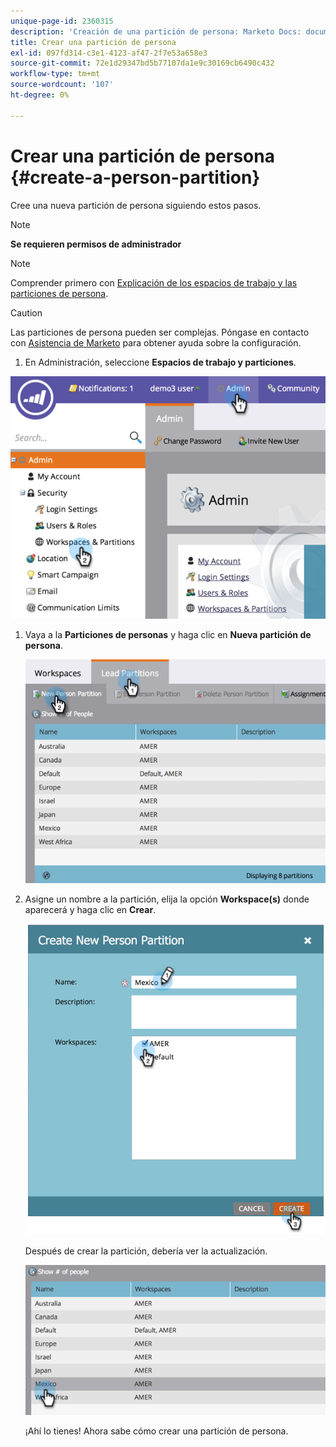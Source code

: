 ```yaml
---
unique-page-id: 2360315
description: 'Creación de una partición de persona: Marketo Docs: documentación del producto'
title: Crear una partición de persona
exl-id: 097fd314-c3e1-4123-af47-2f7e53a658e3
source-git-commit: 72e1d29347bd5b77107da1e9c30169cb6490c432
workflow-type: tm+mt
source-wordcount: '107'
ht-degree: 0%

---
```


# Crear una partición de persona {#create-a-person-partition}

Cree una nueva partición de persona siguiendo estos pasos.

>[!NOTE]
>
>**Se requieren permisos de administrador**

>[!NOTE]
>
>Comprender primero con [Explicación de los espacios de trabajo y las particiones de persona](/help/marketo/product-docs/administration/workspaces-and-person-partitions/understanding-workspaces-and-person-partitions.md).

>[!CAUTION]
>
>Las particiones de persona pueden ser complejas. Póngase en contacto con [Asistencia de Marketo](https://nation.marketo.com/t5/Support/ct-p/Support) para obtener ayuda sobre la configuración.

1. En Administración, seleccione **Espacios de trabajo y particiones**.

![](assets/image2014-9-17-11-3a32-3a12.png)

1. Vaya a la **Particiones de personas** y haga clic en **Nueva partición de persona**.

   ![](assets/two-2.png)

1. Asigne un nombre a la partición, elija la opción **Workspace(s)** donde aparecerá y haga clic en **Crear**.

   ![](assets/three-2.png)

   Después de crear la partición, debería ver la actualización.

   ![](assets/four-2.png)

   ¡Ahí lo tienes! Ahora sabe cómo crear una partición de persona.
